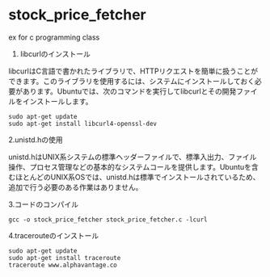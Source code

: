 # stock_price_fetcher
ex for c programming  class

1. libcurlのインストール

libcurlはC言語で書かれたライブラリで、HTTPリクエストを簡単に扱うことができます。このライブラリを使用するには、システムにインストールしておく必要があります。Ubuntuでは、次のコマンドを実行してlibcurlとその開発ファイルをインストールします。

```
sudo apt-get update
sudo apt-get install libcurl4-openssl-dev

```
2.unistd.hの使用

unistd.hはUNIX系システムの標準ヘッダーファイルで、標準入出力、ファイル操作、プロセス管理などの基本的なシステムコールを提供します。Ubuntuを含むほとんどのUNIX系OSでは、unistd.hは標準でインストールされているため、追加で行う必要のある作業はありません。

3.コードのコンパイル

```
gcc -o stock_price_fetcher stock_price_fetcher.c -lcurl

```
4.tracerouteのインストール

```
sudo apt-get update
sudo apt-get install traceroute
traceroute www.alphavantage.co


```
